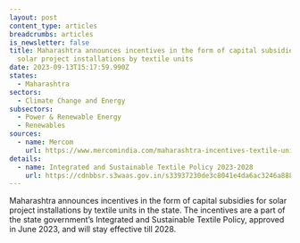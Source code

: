 ```yaml
---
layout: post
content_type: articles
breadcrumbs: articles
is_newsletter: false
title: Maharashtra announces incentives in the form of capital subsidies for
  solar project installations by textile units
date: 2023-09-13T15:17:59.990Z
states:
  - Maharashtra
sectors:
  - Climate Change and Energy
subsectors:
  - Power & Renewable Energy
  - Renewables
sources:
  - name: Mercom
    url: https://www.mercomindia.com/maharashtra-incentives-textile-units-setting-up-solar-projects
details:
  - name: Integrated and Sustainable Textile Policy 2023-2028
    url: https://cdnbbsr.s3waas.gov.in/s33937230de3c8041e4da6ac3246a888e8/uploads/2023/06/2023060749.pdf
---
```

Maharashtra announces incentives in the form of capital subsidies for solar project installations by textile units in the state. The incentives are a part of the state government’s Integrated and Sustainable Textile Policy, approved in June 2023, and will stay effective till 2028.
